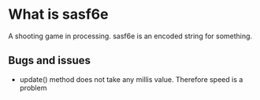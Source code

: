 # What is sasf6e
A shooting game in processing. sasf6e is an encoded string for something.

## Bugs and issues
* update() method does not take any millis value. Therefore speed is a problem
